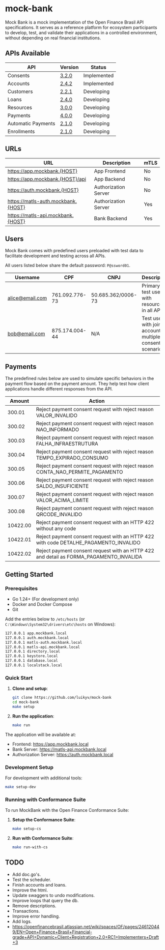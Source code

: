 # mock-bank

Mock Bank is a mock implementation of the Open Finance Brasil API specifications. It serves as a reference platform for ecosystem participants to develop, test, and validate their applications in a controlled environment, without depending on real financial institutions.


## APIs Available

| API | Version | Status |
|-----|---------|--------|
| Consents | [3.2.0](https://openbanking-brasil.github.io/openapi/swagger-apis/consents/3.2.0.yml) | Implemented |
| Accounts | [2.4.2](https://raw.githubusercontent.com/OpenBanking-Brasil/openapi/main/swagger-apis/accounts/2.4.2.yml) | Implemented |
| Customers | [2.2.1](https://raw.githubusercontent.com/OpenBanking-Brasil/openapi/main/swagger-apis/customers/2.2.1.yml) | Developing |
| Loans | [2.4.0](https://raw.githubusercontent.com/OpenBanking-Brasil/openapi/main/swagger-apis/loans/2.4.0.yml) | Developing |
| Resources | [3.0.0](https://openbanking-brasil.github.io/openapi/swagger-apis/resources/3.0.0.yml) | Developing |
| Payments | [4.0.0](https://raw.githubusercontent.com/OpenBanking-Brasil/openapi/main/swagger-apis/payments/4.0.0.yml) | Developing |
| Automatic Payments | [2.1.0](https://raw.githubusercontent.com/OpenBanking-Brasil/all-services-repo/refs/heads/main/API%20Automatic%20Payments%20-%20Open%20Finance%20Brasil/2.1.0.yaml) | Developing |
| Enrollments | [2.1.0](https://raw.githubusercontent.com/OpenBanking-Brasil/openapi/refs/heads/main/swagger-apis/enrollments/2.1.0.yml) | Developing |

## URLs
| URL                          | Description                                    | mTLS  |
|------------------------------|------------------------------------------------|-------|
| https://app.mockbank.{HOST}           | App Frontend                                   | No    |
| https://app.mockbank.{HOST}/api       | App Backend                                    | No    |
| https://auth.mockbank.{HOST}          | Authorization Server                           | No    |
| https://matls-auth.mockbank.{HOST}    | Authorization Server                           | Yes   |
| https://matls-api.mockbank.{HOST}     | Bank Backend                                   | Yes   |


## Users

Mock Bank comes with predefined users preloaded with test data to facilitate development and testing across all APIs.

All users listed below share the default password: `P@ssword01`.

| Username              | CPF           | CNPJ              | Description                                  |
|-----------------------|---------------|-------------------|----------------------------------------------|
| alice@email.com | 761.092.776-73 | 50.685.362/0006-73 | Primary test user with resources in all APIs |
| bob@email.com | 875.174.004-44 | N/A | Test user with joint account for multiple consents scenarios |


## Payments

The predefined rules below are used to simulate specific behaviors in the payment flow based on the payment amount. They help test how client applications handle different responses from the API.

| Amount | Action |
|--------|--------|
| 300.01 | Reject payment consent request with reject reason VALOR_INVALIDO |
| 300.02 | Reject payment consent request with reject reason NAO_INFORMADO |
| 300.03 | Reject payment consent request with reject reason FALHA_INFRAESTRUTURA |
| 300.04 | Reject payment consent request with reject reason TEMPO_EXPIRADO_CONSUMO |
| 300.05 | Reject payment consent request with reject reason CONTA_NAO_PERMITE_PAGAMENTO |
| 300.06 | Reject payment consent request with reject reason SALDO_INSUFICIENTE |
| 300.07 | Reject payment consent request with reject reason VALOR_ACIMA_LIMITE |
| 300.08 | Reject payment consent request with reject reason QRCODE_INVALIDO |
| 10422.00 | Reject payment consent request with an HTTP 422 without any code |
| 10422.01 | Reject payment consent request with an HTTP 422 with code DETALHE_PAGAMENTO_INVALIDO |
| 10422.02 | Reject payment consent request with an HTTP 422 and detail as FORMA_PAGAMENTO_INVALIDA |

## Getting Started

### Prerequisites
- Go 1.24+ (For development only)
- Docker and Docker Compose
- Git

Add the entries below to `/etc/hosts` (or `C:\Windows\System32\drivers\etc\hosts` on Windows):

```bash
127.0.0.1 app.mockbank.local
127.0.0.1 auth.mockbank.local
127.0.0.1 matls-auth.mockbank.local
127.0.0.1 matls-api.mockbank.local
127.0.0.1 directory.local
127.0.0.1 keystore.local
127.0.0.1 database.local
127.0.0.1 localstack.local
```

### Quick Start

1. **Clone and setup**:
   ```bash
   git clone https://github.com/luikyv/mock-bank
   cd mock-bank
   make setup
   ```

2. **Run the application**:
   ```bash
   make run
   ```

The application will be available at:
- Frontend: https://app.mockbank.local
- Bank Server: https://matls-api.mockbank.local
- Authorization Server: https://auth.mockbank.local

### Development Setup

For development with additional tools:
```bash
make setup-dev
```

### Running with Conformance Suite

To run MockBank with the Open Finance Conformance Suite:

1. **Setup the Conformance Suite**:
   ```bash
   make setup-cs
   ```

2. **Run with Conformance Suite**:
   ```bash
   make run-with-cs
   ```

## TODO
- Add doc.go's.
- Test the scheduler.
- Finish accounts and loans.
- Improve the html.
- Update swaggers to undo modifications.
- Improve loops that query the db.
- Remove descriptions.
- Transactions.
- Improve error handling.
- Add logs.
- https://openfinancebrasil.atlassian.net/wiki/spaces/OF/pages/246120449/EN+Open+Finance+Brasil+Financial-grade+API+Dynamic+Client+Registration+2.0+RC1+Implementers+Draft+3
